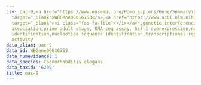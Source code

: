 ```yaml
---
csv: oac-9,<a href="https://www.ensembl.org/Homo_sapiens/Gene/Summary?db=core;g=WBGene00016753"
  target="_blank">WBGene00016753</a>,<a href="https://www.ncbi.nlm.nih.gov/pubmed/30894454"
  target="_blank"><i class="fas fa-file"></i></a>",genetic interference,functional
  association,prime adult stage, RNA-seq assay, hsf-1 overexpression,nucleotide sequence
  identification,nucleotide sequence identification,transcriptional regulation,up-regulates
  activity
data_alias: oac-9
data_id: WBGene00016753
data_numevidence: 1
data_species: Caenorhabditis elegans
data_taxid: '6239'
title: oac-9
---
```

